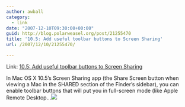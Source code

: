 ```yaml
---
author: awball
category:
  - link
date: "2007-12-10T09:30:00+00:00"
guid: http://blog.polarweasel.org/post/21255470
title: '10.5: Add useful toolbar buttons to Screen Sharing'
url: /2007/12/10/21255470/

---
```

Link: [10.5: Add useful toolbar buttons to Screen Sharing](http://www.macworld.com/article/131094/2007/12/screensharepower.html)

In Mac OS X 10.5’s Screen Sharing app (the Share Screen button when viewing a Mac in the SHARED section of the Finder’s sidebar), you can enable toolbar buttons that will put you in full-screen mode (like Apple Remote Desktop…![](http://feeds.macworld.com/~r/macosxhints/leopard/~4/198098405)
